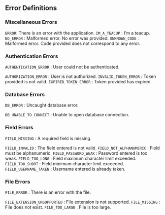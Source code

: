 ## Error Definitions

### Miscellaneous Errors

`ERROR`: There is an error with the application.
`IM_A_TEACUP` : I'm a teacup.
`NO_ERROR` : Malformed error. No error was provided.
`UNKNOWN_CODE` : Malformed error. Code provided does not correspond to any error.

### Authentication Errors

`AUTHENTICATION_ERROR` : User could not be authenticated.

`AUTHORIZATION_ERROR` : User is not authorized.
`INVALID_TOKEN_ERROR` : Token provided is not valid.
`EXPIRED_TOKEN_ERROR` : Token provided has expired.

### Database Errors

`DB_ERROR` : Uncaught database error.

`DB_UNABLE_TO_CONNECT` : Unable to open database connection.

### Field Errors

`FIELD_MISSING` : A required field is missing.

`FIELD_INVALID` : The field entered is not valid.
`FIELD_NOT_ALPHANUMERIC` : Field must be alphanumeric.
`FIELD_PASSWORD_WEAK` : Password entered is too weak.
`FIELD_TOO_LONG` : Field maximum character limit exceeded.
`FIELD_TOO_SHORT` : Field minimum character limit exceeded.
`FIELD_USERNAME_TAKEN` : Username entered is already taken.

### File Errors

`FILE_ERROR` : There is an error with the file.

`FILE_EXTENSION_UNSUPPORTED` : File extension is not supported.
`FILE_MISSING` : File does not exist.
`FILE_TOO_LARGE` : File is too large.